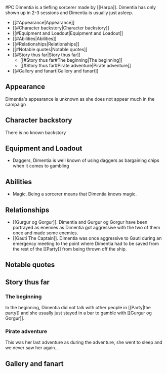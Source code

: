#PC 
Dimentia is a tiefling sorcerer made by [[Harpa]].
Dimentia has only shown up in 2-3 sessions and Dimentia is usually just asleep.
- [[#Appearance|Appearance]]
- [[#Character backstory|Character backstory]]
- [[#Equipment and Loadout|Equipment and Loadout]]
- [[#Abilities|Abilities]]
- [[#Relationships|Relationships]]
- [[#Notable quotes|Notable quotes]]
- [[#Story thus far|Story thus far]]
	- [[#Story thus far#The beginning|The beginning]]
	- [[#Story thus far#Pirate adventure|Pirate adventure]]
- [[#Gallery and fanart|Gallery and fanart]]

## Appearance
Dimentia's appearance is unknown as she does not appear much in the campaign

## Character backstory
There is no known backstory
## Equipment and Loadout
- Daggers, Dimentia is well known of using daggers as bargaining chips when it comes to gambling
## Abilities
- Magic. Being a sorcerer means that Dimentia knows magic.

## Relationships
- [[Gurgur og Gorgur]]. Dimentia and Gurgur og Gorgur have been portrayed as enemies as Dimentia got aggressive with the two of them once and made some enemies.
- [[Gauti The Captain]]. Dimentia was once aggressive to Gauti during an emergency meeting to the point where Dimentia had to be saved from the rest of the [[Party]] from being thrown off the ship.
## Notable quotes

## Story thus far
### The beginning
In the beginning, Dimentia did not talk with other people in [[Party|the party]] and she usually just stayed in a bar to gamble with [[Gurgur og Gorgur]].
### Pirate adventure
This was her last adventure as during the adventure, she went to sleep and we never saw her again...
## Gallery and fanart
